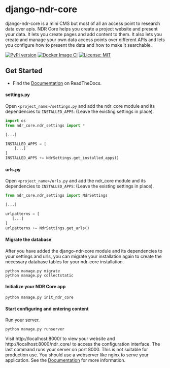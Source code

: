 # django-ndr-core

django-ndr-core is a mini CMS but most of all an access point to research data over apis.
NDR Core helps you create a project website and present your data. It lets you create
pages and add content to them. It also lets you create and manage your own data access
points over different APIs and lets you configure how to present the data and how to make
it searchable.

[![PyPI version](https://badge.fury.io/py/django-ndr-core.svg)](https://badge.fury.io/py/django-ndr-core)
[![Docker Image CI](https://github.com/sorinmarti/django_ndr_core/actions/workflows/docker-image.yml/badge.svg)](https://github.com/sorinmarti/django_ndr_core/actions/workflows/docker-image.yml)
[![License: MIT](https://img.shields.io/badge/License-MIT-yellow.svg)](https://opensource.org/licenses/MIT)

## Get Started
- Find the [Documentation](https://django-ndr-core.readthedocs.io/en/latest/) on ReadTheDocs.

#### settings.py
Open ```<project_name>/settings.py``` and add the ndr_core module and its dependencies to ```INSTALLED_APPS```:
(Leave the existing settings in place).

```python
import os
from ndr_core.ndr_settings import *

[...]

INSTALLED_APPS = [
    [...]
]
INSTALLED_APPS += NdrSettings.get_installed_apps()
```

#### urls.py
Open ```<project_name>/urls.py``` and add the ndr_core module and its dependencies to ```INSTALLED_APPS```:
(Leave the existing settings in place).
```python
from ndr_core.ndr_settings import NdrSettings

[...]

urlpatterns = [
   [...]
]
urlpatterns += NdrSettings.get_urls()
```

#### Migrate the database
After you have added the django-ndr-core module and its dependencies to your settings and urls, 
you can migrate your installation again to create the necessary database tables for your 
ndr-core installation.

```shell
python manage.py migrate
python manage.py collectstatic
```

#### Initialize your NDR Core app

```shell
python manage.py init_ndr_core
```

#### Start configuring and entering content
Run your server.
    
```shell
python manage.py runserver
```

Visit http://localhost:8000/ to view your website and http://localhost:8000/ndr_core/ 
to access the configuration interface. The last command runs your server on port 8000.
This is not suitable for production use. You should use a webserver like nginx to serve
your application. See the [Documentation](https://django-ndr-core.readthedocs.io/en/latest/) for more information.